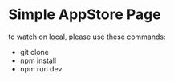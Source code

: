 # Simple AppStore Page

to watch on local, please use these commands:

- git clone
- npm install
- npm run dev
